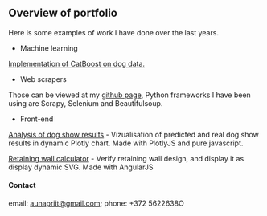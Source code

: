 ## Overview of portfolio

Here is some examples of work I have done over the last years.

* Machine learning

[Implementation of CatBoost on dog data.](https://github.com/aunapriit/aastakoer/blob/master/show_results_analysis_bernese.py)

* Web scrapers

Those can be viewed at my [github page](https://github.com/aunapriit/veebironijad), Python frameworks I have been using are Scrapy, Selenium and Beautifulsoup.

* Front-end

[Analysis of dog show results](http://aunapriit.github.io/Is-it-worth-attending-dog-show-in-Estonia--using-CatBoost-on-dogs.html)  - Vizualisation of predicted and real dog show results in dynamic Plotly chart. Made with PlotlyJS and pure javascript.

[Retaining wall calculator](http://www.m3.ee/rw) - Verify retaining wall design, and display it as display dynamic SVG. Made with AngularJS 

#### Contact

email: aunapriit@gmail.com; phone: +372 5622638O
